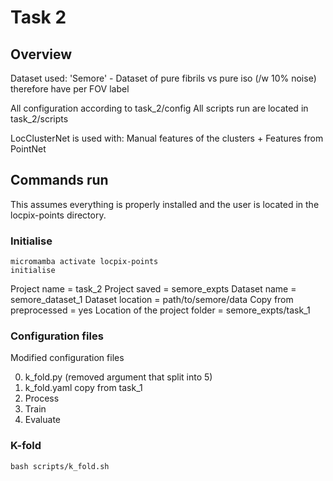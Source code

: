 # Task 2

## Overview

Dataset used: 'Semore' - Dataset of pure fibrils vs pure iso (/w 10% noise) therefore have per FOV label

All configuration according to task_2/config
All scripts run are located in task_2/scripts

LocClusterNet is used with:
	Manual features of the clusters + Features from PointNet

## Commands run

This assumes everything is properly installed and the user is located in the locpix-points directory.

### Initialise

```shell
micromamba activate locpix-points
initialise
```

Project name = task_2
Project saved = semore_expts
Dataset name = semore_dataset_1
Dataset location = path/to/semore/data
Copy from preprocessed = yes
	Location of the project folder = semore_expts/task_1

### Configuration  files

Modified configuration files

0. k_fold.py (removed argument that split into 5)
1. k_fold.yaml copy from task_1
2. Process
3. Train
4. Evaluate

### K-fold 

```shell
bash scripts/k_fold.sh
```